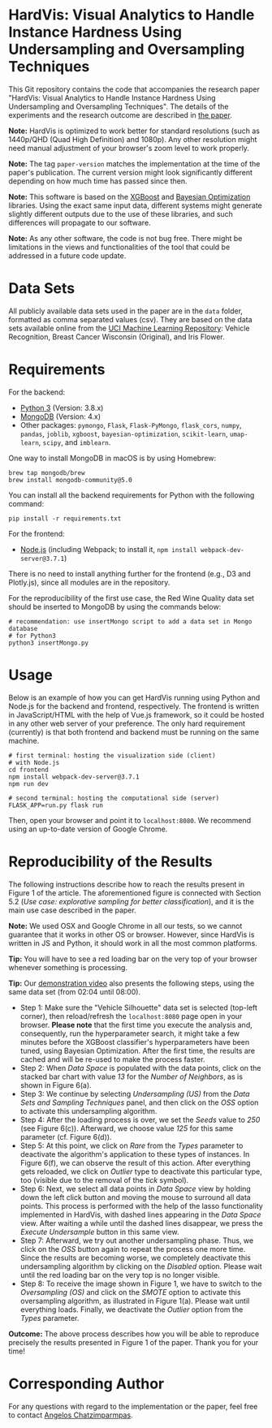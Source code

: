 # HardVis: Visual Analytics to Handle Instance Hardness Using Undersampling and Oversampling Techniques

This Git repository contains the code that accompanies the research paper "HardVis: Visual Analytics to Handle Instance Hardness Using Undersampling and Oversampling Techniques". The details of the experiments and the research outcome are described in [the paper](https://arxiv.org/abs/2203.15753).

**Note:** HardVis is optimized to work better for standard resolutions (such as 1440p/QHD (Quad High Definition) and 1080p). Any other resolution might need manual adjustment of your browser's zoom level to work properly.

**Note:** The tag `paper-version` matches the implementation at the time of the paper's publication. The current version might look significantly different depending on how much time has passed since then.

**Note:** This software is based on the [XGBoost](https://github.com/dmlc/xgboost) and [Bayesian Optimization](https://github.com/fmfn/BayesianOptimization) libraries. Using the exact same input data, different systems might generate slightly different outputs due to the use of these libraries, and such differences will propagate to our software.

**Note:** As any other software, the code is not bug free. There might be limitations in the views and functionalities of the tool that could be addressed in a future code update.

# Data Sets #
All publicly available data sets used in the paper are in the `data` folder, formatted as comma separated values (csv). 
They are based on the data sets available online from the [UCI Machine Learning Repository](http://archive.ics.uci.edu/ml/index.php): Vehicle Recognition, Breast Cancer Wisconsin (Original), and Iris Flower.

# Requirements #
For the backend:
- [Python 3](https://www.python.org/downloads/) (Version: 3.8.x)
- [MongoDB](https://www.mongodb.com/try/download/community) (Version: 4.x)
- Other packages: `pymongo`, `Flask`, `Flask-PyMongo`, `flask_cors`, `numpy`, `pandas`, `joblib`, `xgboost`, `bayesian-optimization`, `scikit-learn`, `umap-learn`, `scipy`, and `imblearn`.

One way to install MongoDB in macOS is by using Homebrew:
```
brew tap mongodb/brew
brew install mongodb-community@5.0
```

You can install all the backend requirements for Python with the following command:
```
pip install -r requirements.txt
```

For the frontend:
- [Node.js](https://nodejs.org/en/) (including Webpack; to install it, `npm install webpack-dev-server@3.7.1`)

There is no need to install anything further for the frontend (e.g., D3 and Plotly.js), since all modules are in the repository.

For the reproducibility of the first use case, the Red Wine Quality data set should be inserted to MongoDB by using the commands below:
```
# recommendation: use insertMongo script to add a data set in Mongo database
# for Python3
python3 insertMongo.py
```

# Usage #
Below is an example of how you can get HardVis running using Python and Node.js for the backend and frontend, respectively. The frontend is written in JavaScript/HTML with the help of Vue.js framework, so it could be hosted in any other web server of your preference. The only hard requirement (currently) is that both frontend and backend must be running on the same machine. 
```
# first terminal: hosting the visualization side (client)
# with Node.js
cd frontend
npm install webpack-dev-server@3.7.1
npm run dev
```

```
# second terminal: hosting the computational side (server)
FLASK_APP=run.py flask run
```

Then, open your browser and point it to `localhost:8080`. We recommend using an up-to-date version of Google Chrome.

# Reproducibility of the Results #
The following instructions describe how to reach the results present in Figure 1 of the article. The aforementioned figure is connected with Section 5.2 (*Use case: explorative sampling for better classification*), and it is the main use case described in the paper.

**Note:** We used OSX and Google Chrome in all our tests, so we cannot guarantee that it works in other OS or browser. However, since HardVis is written in JS and Python, it should work in all the most common platforms.

**Tip:** You will have to see a red loading bar on the very top of your browser whenever something is processing.

**Tip:** Our [demonstration video](https://vimeo.com/772796696) also presents the following steps, using the same data set (from 02:04 until 08:00).

- Step 1: Make sure the "Vehicle Silhouette" data set is selected (top-left corner), then reload/refresh the `localhost:8080` page open in your browser. **Please note** that the first time you execute the analysis and, consequently, run the hyperparameter search, it might take a few minutes before the XGBoost classifier's hyperparameters have been tuned, using Bayesian Optimization. After the first time, the results are cached and will be re-used to make the process faster.
- Step 2: When *Data Space* is populated with the data points, click on the stacked bar chart with value *13* for the *Number of Neighbors*, as is shown in Figure 6(a).
- Step 3: We continue by selecting *Undersampling (US)* from the *Data Sets and Sampling Techniques* panel, and then click on the *OSS* option to activate this undersampling algorithm.
- Step 4: After the loading process is over, we set the *Seeds* value to *250* (see Figure 6(c)). Afterward, we choose value *125* for this same parameter (cf. Figure 6(d)).
- Step 5: At this point, we click on *Rare* from the *Types* parameter to deactivate the algorithm's application to these types of instances. In Figure 6(f), we can observe the result of this action. After everything gets reloaded, we click on *Outlier* type to deactivate this particular type, too (visible due to the removal of the *tick* symbol).
- Step 6: Next, we select all data points in *Data Space* view by holding down the left click button and moving the mouse to surround all data points. This process is performed with the help of the lasso functionality implemented in HardVis, with dashed lines appearing in the *Data Space* view. After waiting a while until the dashed lines disappear, we press the *Execute Undersample* button in this same view.
- Step 7: Afterward, we try out another undersampling phase. Thus, we click on the *OSS* button again to repeat the process one more time. Since the results are becoming worse, we completely deactivate this undersampling algorithm by clicking on the *Disabled* option. Please wait until the red loading bar on the very top is no longer visible.
- Step 8: To receive the image shown in Figure 1, we have to switch to the *Oversampling (OS)* and click on the *SMOTE* option to activate this oversampling algorithm, as illustrated in Figure 1(a). Please wait until everything loads. Finally, we deactivate the *Outlier* option from the *Types* parameter.

**Outcome:** The above process describes how you will be able to reproduce precisely the results presented in Figure 1 of the paper. Thank you for your time!

# Corresponding Author #
For any questions with regard to the implementation or the paper, feel free to contact [Angelos Chatzimparmpas](mailto:angelos.chatzimparmpas@lnu.se).